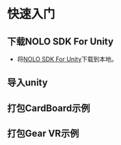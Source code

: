# 快速入门

## 下载NOLO SDK For Unity
* 将[NOLO SDK For Unity](../UnityPackage)下载到本地。
## 导入unity

## 打包CardBoard示例
## 打包Gear VR示例
